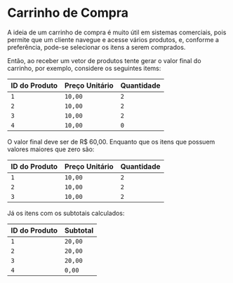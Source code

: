 # Carrinho de Compra

A ideia de um carrinho de compra é muito útil em sistemas comerciais, pois permite que um cliente navegue e acesse vários produtos, e, conforme a preferência, pode-se selecionar os itens a serem comprados.

Então, ao receber um vetor de produtos tente gerar o valor final do carrinho, por exemplo, considere os seguintes items:

| ID do Produto | Preço Unitário | Quantidade |
| ------------- | -------------- | ---------- |
| `1`           | `10,00`        | `2`        |
| `2`           | `10,00`        | `2`        |
| `3`           | `10,00`        | `2`        |
| `4`           | `10,00`        | `0`        |

O valor final deve ser de R\$ 60,00. Enquanto que os itens que possuem valores maiores que zero são:

| ID do Produto | Preço Unitário | Quantidade |
| ------------- | -------------- | ---------- |
| `1`           | `10,00`        | `2`        |
| `2`           | `10,00`        | `2`        |
| `3`           | `10,00`        | `2`        |

Já os itens com os subtotais calculados:

| ID do Produto | Subtotal |
| ------------- | -------- |
| `1`           | `20,00`  |
| `2`           | `20,00`  |
| `3`           | `20,00`  |
| `4`           | `0,00`   |
